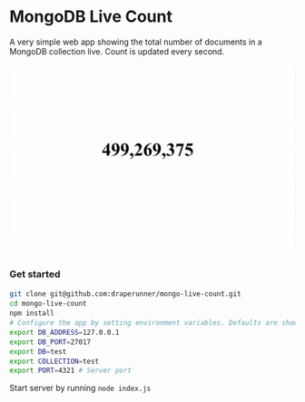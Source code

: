 # MongoDB Live Count

A very simple web app showing the total number of documents in a MongoDB collection live. Count is updated every second.

![Screenshot GIF](recording.gif "Screenshot GIF")

### Get started
```bash
git clone git@github.com:draperunner/mongo-live-count.git
cd mongo-live-count
npm install
# Configure the app by setting environment variables. Defaults are shown below.
export DB_ADDRESS=127.0.0.1
export DB_PORT=27017
export DB=test
export COLLECTION=test
export PORT=4321 # Server port
```

Start server by running `node index.js`
